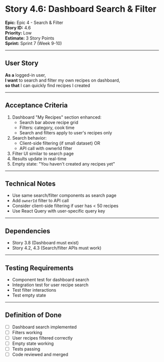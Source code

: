 # Story 4.6: Dashboard Search & Filter

**Epic:** Epic 4 - Search & Filter  
**Story ID:** 4.6  
**Priority:** Low  
**Estimate:** 3 Story Points  
**Sprint:** Sprint 7 (Week 9-10)

---

## User Story

**As a** logged-in user,  
**I want** to search and filter my own recipes on dashboard,  
**so that** I can quickly find recipes I created

---

## Acceptance Criteria

1. Dashboard "My Recipes" section enhanced:
   - Search bar above recipe grid
   - Filters: category, cook time
   - Search and filters apply to user's recipes only
2. Search behavior:
   - Client-side filtering (if small dataset) OR
   - API call with ownerId filter
3. Filter UI similar to search page
4. Results update in real-time
5. Empty state: "You haven't created any recipes yet"

---

## Technical Notes

- Use same search/filter components as search page
- Add `ownerId` filter to API call
- Consider client-side filtering if user has < 50 recipes
- Use React Query with user-specific query key

---

## Dependencies

- Story 3.8 (Dashboard must exist)
- Story 4.2, 4.3 (Search/filter APIs must work)

---

## Testing Requirements

- Component test for dashboard search
- Integration test for user recipe search
- Test filter interactions
- Test empty state

---

## Definition of Done

- [ ] Dashboard search implemented
- [ ] Filters working
- [ ] User recipes filtered correctly
- [ ] Empty state working
- [ ] Tests passing
- [ ] Code reviewed and merged

